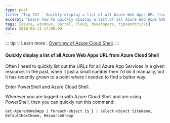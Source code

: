 ```yaml
---
type: post
title: "Tip 131 - Quickly display a list of all Azure Web Apps URL from Azure Cloud Shell"
excerpt: "Learn how to quickly display a list of all Azure Web Apps URL from Azure Cloud Shell"
tags: [azure, windows, portal, cloud, developers, tipsandtricks]
date: 2018-06-11 17:00:00
---
```


::: tip
:bulb: Learn more : [Overview of Azure Cloud Shell](https://docs.microsoft.com/azure/cloud-shell/overview?WT.mc_id=docs-azuredevtips-azureappsdev).
:::

#### Quickly display a list of all Azure Web Apps URL from Azure Cloud Shell

Often I need to quickly list out the URLs for all Azure App Services in a given resource. In the past, when it just a small number then I'd do it manually, but it has recently grown to a point where I needed to find a better way. 

Enter PowerShell and Azure Cloud Shell. 

Wherever you are logged in with Azure Cloud Shell and are using PowerShell, then you can quickly run this command:

`Get-AzureRmWebApp | foreach-object {$_} | select-object SiteName, DefaultHostName, ResourceGroup`

<img :src="$withBase('/files/powershellallwebsites.png')">

